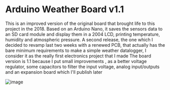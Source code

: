 # Arduino Weather Board v1.1

This is an improved version of the original board that brought life to this project in the 2018. 
Based on an Arduino Nano, it saves the sensors data to an SD card module and display them in a 2004 LCD, printing temperature, humidity and atmospheric pressure.
A second release, the one which I decided to revamp last two weeks with a renewed PCB, that actually has the bare minimum requirements to make a simple weather datalogger, I consider it as the really first electronics project that I made
The board version is 1.1 because I put small improvements , as a better voltage regulator, some capacitors to filter the input voltage, analog input/outputs and an expansion board which I'll publish later

![image](https://user-images.githubusercontent.com/118772307/203164367-f012da51-00fc-4e58-964b-a0cd42e0159c.png)
